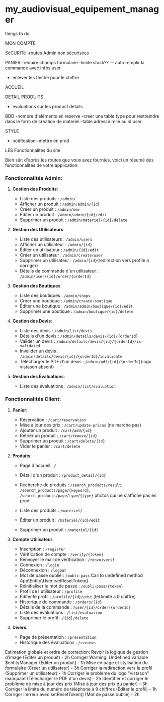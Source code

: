 # my_audiovisual_equipement_manager
things to do

MON COMPTE

SéCURITé
-routes Admin non sécurisées  

PANIER
-reduire champs formulaire
-limite stock??
-- auto remplir la commande avec infos user
- enlever les fleche pour le chiffre

ACCUEIL

DETAIL PRODUITS
- evaluations sur les product details 


BDD
-nombre d'éléments en reserve
-creer une table type pour restreindre dans le form de création de materiel
-table adresse relié au id user

STYLE

- notification 
-mettre en prod

LES Fonctionnalités du site

Bien sûr, d'après les routes que vous avez fournies, voici un résumé des fonctionnalités de votre application:

### **Fonctionnalités Admin**:
1. **Gestion des Produits**:
   - Liste des produits : `/admin/`
   - Afficher un produit : `/admin/admin/{id}`
   - Créer un produit : `/admin/new`
   - Éditer un produit : `/admin/admin/{id}/edit` 
   - Supprimer un produit : `/admin/materiel/{id}/delete`
   
2. **Gestion des Utilisateurs**:
   - Liste des utilisateurs : `/admin/users`
   - Afficher un utilisateur : `/admin/{id}`
   - Éditer un utilisateur : `/admin/{id}/edit`
   - Créer un utilisateur : `/admin/create/user`
   - Supprimer un utilisateur : `/admin/{id}`(redirection vers profile a corriger)
   - Détails de commande d'un utilisateur : `/admin/user/{id}/order/{orderId}`

3. **Gestion des Boutiques**:
   - Liste des boutiques : `/admin/shops`
   - Créer une boutique : `/admin/create-boutique`
   - Éditer une boutique : `/admin/admin/boutique/{id}/edit`
   - Supprimer une boutique : `/admin/boutique/{id}/delete`

4. **Gestion des Devis**:
   - Liste des devis : `/admin/list/devis`
   - Détails d'un devis : `/admin/details/devis/{id}/{orderId}`
   - Valider un devis : `/admin/details/devis/{id}/{orderId}/is-validated`
   - Invalider un devis : `/admin/details/devis/{id}/{orderId}/invalidate`
   - Télécharger le PDF d'un devis : `/admin/pdf/{id}/{orderId}`(logo vistason absent)

5. **Gestion des Évaluations**:
   - Liste des évaluations : `/admin/list/evaluation`

### **Fonctionnalités Client**:
1. **Panier**:
   - Réservation : `/cart/reservation`
   - Mise à jour des prix : `/cart/update-prices` (ne marche pas)
   - Ajouter un produit : `/cart/add/{id}`
   - Retirer un produit : `/cart/remove/{id}`
   - Supprimer un produit : `/cart/delete/{id}`
   - Vider le panier : `/cart/delete`

2. **Produits**:
   - Page d'accueil : `/`
   - Détail d'un produit : `/product_detail/{id}`
   - Recherche de produits : `/search_products/result`, `/search_products/page/{keyword}`, `/search_products/page/type/{type}`
    photos qui ne s'affiche pas en prod
    
   - Liste des produits : `/materiel/`
   - Éditer un produit : `/materiel/{id}/edit`
   - Supprimer un produit : `/materiel/{id}`

3. **Compte Utilisateur**:
   - Inscription : `/register`
   - Vérification de compte : `/verify/{token}`
   - Renvoyer le mail de vérification : `/renvoiverif`
   - Connexion : `/login`
   - Déconnexion : `/logout`
   - Mot de passe oublié : `/oubli-pass` Call to undefined method App\Entity\User::setResetToken()
   - Réinitialiser le mot de passe : `/oubli-pass/{token}`
   - Profil de l'utilisateur : `/profile`
   - Éditer le profil : `/profile/{id}/edit` (tel limité a 9 chiffre)
   - Historique de commande : `/orders/{id}`
   - Détails de la commande : `/user/{id}/order/{orderId}`
   - Liste des évaluations : `/list/evaluation`
   - Supprimer le profil : `/{id}/delete`

4. **Divers**:
   - Page de présentation : `/presentation`
   - Historique des évaluations : `/reviews`
   
Estimation globale et ordre de correction:
Revoir la logique de gestion d'image (Éditer un produit) - 2h
Corriger Warning: Undefined variable $entityManager (Éditer un produit) - 1h
Mise en page et stylisation du formulaire (Créer un utilisateur) - 3h
Corriger la redirection vers le profil (Supprimer un utilisateur) - 1h
Corriger le problème du logo "vistason" manquant (Télécharger le PDF d'un devis) - 2h
Identifier et corriger le problème de mise à jour des prix (Mise à jour des prix du panier) - 3h
Corriger la limite du numéro de téléphone à 9 chiffres (Éditer le profil) - 1h
Corriger l'erreur avec setResetToken() (Mot de passe oublié) - 2h


